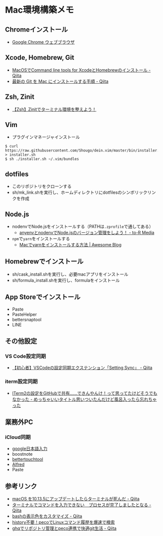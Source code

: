 # Mac環境構築メモ

## Chromeインストール

- [Google Chrome ウェブブラウザ](https://www.google.co.jp/chrome/?brand=AGAK&gclsrc=aw.ds&&gclid=CjwKCAiA_Kz-BRAJEiwAhJNY75fDAMeyEL5ZSHnlXoKIbbJkNQgRUycLmpmGQQJaANMJQExudh0mjhoCcXEQAvD_BwE)

## Xcode, Homebrew, Git

- [MacOSでCommand line tools for XcodeとHomebrewのインストール - Qiita](https://qiita.com/royroy/items/338362362de73a94fc0c)
- [最新の Git を Mac にインストールする手順 - Qiita](https://qiita.com/normalsalt/items/f200ba50363ebfd46df0)

## Zsh, Zinit

- [【Zsh】Zinitでターミナル環境を整えよう！](https://qiita.com/nb_tomo/items/c2edf65de684f026c59c)

## Vim

- プラグインマネージャインストール

```shell
$ curl https://raw.githubusercontent.com/Shougo/dein.vim/master/bin/installer.sh > installer.sh
$ sh ./installer.sh ~/.vim/bundles
```

## dotfiles

- このリポジトリをクローンする
- sh/mk_link.shを実行し、ホームディレクトリにdotfilesのシンボリックリンクを作成

## Node.js

- nodenvでNode.jsをインストールする（PATHは`.zprofile`で通してある）
  - [anyenvとnodenvでNode.jsのバージョン管理をしよう！ - to-R Media](https://www.to-r.net/media/anyenv/)
- `npm`で`yarn`をインストールする
  - [Macでyarnをインストールする方法 \| Awesome Blog](https://awesome-linus.com/2019/04/11/mac-yarn-install/)

## Homebrewでインストール

- sh/cask_install.shを実行し、必要macアプリをインストール
- sh/formula_install.shを実行し、formulaをインストール

## App Storeでインストール

- Paste
- PasteHelper
- bettersnaptool
- LINE

## その他設定

### VS Code設定同期

- [【初心者】VSCodeの設定同期エクステンション「Setting Sync」 - Qiita](https://qiita.com/tomokei5634/items/22128efe306ce9bc5682)

### iterm設定同期

- [ITerm2の設定をGitHubで共有……できんやんけ！って思ってたけどそうでもなかった - めっちゃいいタイトル思いついたんだけど風呂入ったら忘れちゃった](https://ry-2718.hatenablog.com/entry/2019/04/02/021006)

## 業務外PC

### iCloud同期

- [google日本語入力](https://ischool.co.jp/2019-01-23/)
- boostnote
- [bettertouchtool](https://tom106.com/bettertouchtool-sync)
- [Alfred](https://webrandum.net/alfred-syncing/)
- Paste

## 参考リンク

- [macOS を10.13.5にアップデートしたらターミナルが死んだ - Qiita](https://qiita.com/Kansei/items/4029a0dff197039c5e78)
- [ターミナルでコマンドを入力できない　プロセスが完了しましたとなる - Qiita](https://qiita.com/kohei1218/items/7128cac7e5717181abc7)
- [bashの表示色をカスタマイズ - Qiita](https://qiita.com/soramugi/items/a726bd64330e08daa9e5)
- [history不要！pecoでLinuxコマンド履歴を爆速で検索](https://suwaru.tokyo/history%E4%B8%8D%E8%A6%81%EF%BC%81peco%E3%81%A7linux%E3%82%B3%E3%83%9E%E3%83%B3%E3%83%89%E5%B1%A5%E6%AD%B4%E3%82%92%E7%88%86%E9%80%9F%E3%81%A7%E6%A4%9C%E7%B4%A2/)
- [ghqでリポジトリ管理とpeco連携で快適git生活 - Qiita](https://qiita.com/strsk/items/9151cef7e68f0746820d)
